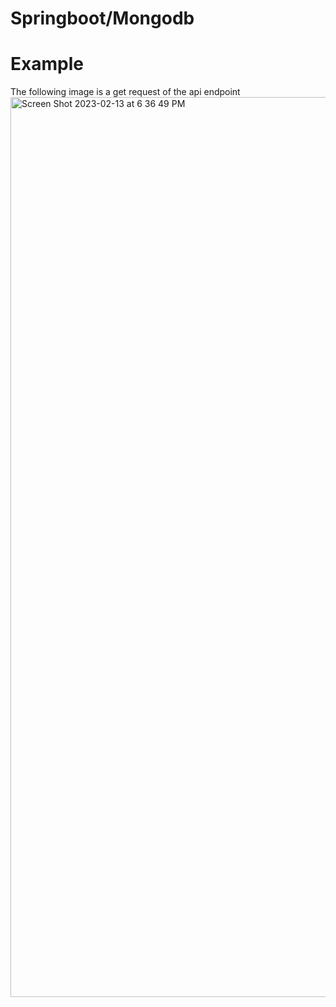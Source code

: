  # Springboot/Mongodb


# Example
The following image is a get request of the api endpoint
<img width="1440" alt="Screen Shot 2023-02-13 at 6 36 49 PM" src="https://user-images.githubusercontent.com/49008222/218660784-7d2bece6-9453-4a8c-847d-d75a5de014cd.png">

